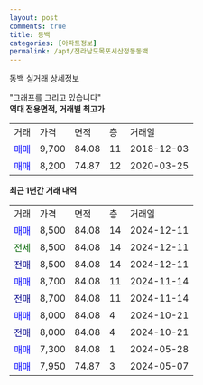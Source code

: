 ```yaml
---
layout: post
comments: true
title: 동백
categories: [아파트정보]
permalink: /apt/전라남도목포시산정동동백
---
```


동백 실거래 상세정보

<script type="text/javascript">
  google.charts.load('current', {'packages':['line', 'corechart']});
  google.charts.setOnLoadCallback(drawChart);

  function drawChart() {
    var data = new google.visualization.DataTable();
    data.addColumn('date', '거래일');
    data.addColumn('number', "매매");
    data.addColumn('number', "전세");
    data.addColumn('number', "전매");

    data.addRows([[new Date(Date.parse("2024-12-11")), 8500, null, null], [new Date(Date.parse("2024-12-11")), null, 8500, null], [new Date(Date.parse("2024-12-11")), null, null, 8500], [new Date(Date.parse("2024-11-14")), 8700, null, null], [new Date(Date.parse("2024-11-14")), null, null, 8700], [new Date(Date.parse("2024-10-21")), 8000, null, null], [new Date(Date.parse("2024-10-21")), null, null, 8000], [new Date(Date.parse("2024-05-28")), 7300, null, null], [new Date(Date.parse("2024-05-07")), 7950, null, null]]);

    var options = {
      hAxis: {
        format: 'yyyy/MM/dd'
      },    
      lineWidth: 0,
      pointsVisible: true,    
      title: '최근 1년간 유형별 실거래가 분포',
      legend: { position: 'bottom' }
    };

    var formatter = new google.visualization.NumberFormat({pattern:'###,###'} );
    formatter.format(data, 1);
    formatter.format(data, 2);
    
    setTimeout(function() {
        var chart = new google.visualization.LineChart(document.getElementById('columnchart_material'));
        chart.draw(data, (options));
        document.getElementById('loading').style.display = 'none';
    }, 200);
  }
</script>


<div id="loading" style="z-index:20; display: block; margin-left: 0px">"그래프를 그리고 있습니다"</div>
<div id="columnchart_material" style="width: 95%; margin-left: 0px; display: block"></div>
<!-- contents start -->
<b>역대 전용면적, 거래별 최고가</b>
<table class="sortable">
    <tr>
      <td>거래</td>
      <td>가격</td>
      <td>면적</td>
      <td>층</td>
      <td>거래일</td>
    </tr>
        <tr>
          <td><a style="color: blue">매매</a></td>
          <td>9,700</td>
          <td>84.08</td>
          <td>11</td>
          <td>2018-12-03</td>
        </tr>            <tr>
          <td><a style="color: blue">매매</a></td>
          <td>8,200</td>
          <td>74.87</td>
          <td>12</td>
          <td>2020-03-25</td>
        </tr>        
    
    
</table>

<b>최근 1년간 거래 내역</b>

<table class="sortable">
    <tr>
      <td>거래</td>
      <td>가격</td>
      <td>면적</td>
      <td>층</td>
      <td>거래일</td>
    </tr>
    <tr>
      <td><a style="color: blue">매매</a></td>
      <td>8,500</td>
      <td>84.08</td>
      <td>14</td>
      <td>2024-12-11</td>
    </tr>          <tr>
      <td><a style="color: darkgreen">전세</a></td>
      <td>8,500</td>
      <td>84.08</td>
      <td>14</td>
      <td>2024-12-11</td>
    </tr>          <tr>
      <td><a style="color: darkblue">전매</a></td>
      <td>8,500</td>
      <td>84.08</td>
      <td>14</td>
      <td>2024-12-11</td>
    </tr>          <tr>
      <td><a style="color: blue">매매</a></td>
      <td>8,700</td>
      <td>84.08</td>
      <td>11</td>
      <td>2024-11-14</td>
    </tr>          <tr>
      <td><a style="color: darkblue">전매</a></td>
      <td>8,700</td>
      <td>84.08</td>
      <td>11</td>
      <td>2024-11-14</td>
    </tr>          <tr>
      <td><a style="color: blue">매매</a></td>
      <td>8,000</td>
      <td>84.08</td>
      <td>4</td>
      <td>2024-10-21</td>
    </tr>          <tr>
      <td><a style="color: darkblue">전매</a></td>
      <td>8,000</td>
      <td>84.08</td>
      <td>4</td>
      <td>2024-10-21</td>
    </tr>          <tr>
      <td><a style="color: blue">매매</a></td>
      <td>7,300</td>
      <td>84.08</td>
      <td>1</td>
      <td>2024-05-28</td>
    </tr>          <tr>
      <td><a style="color: blue">매매</a></td>
      <td>7,950</td>
      <td>74.87</td>
      <td>3</td>
      <td>2024-05-07</td>
    </tr>      </table>
<!-- contents end -->    

